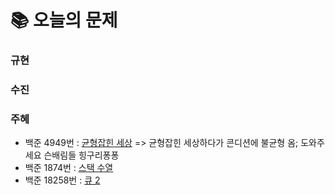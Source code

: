 # 📚 오늘의 문제
### 규현

### 수진

### 주혜
- 백준 4949번 : [균형잡힌 세상](https://www.acmicpc.net/problem/4949) => 균형잡힌 세상하다가 콘디션에 불균형 옴; 도와주세요 슨배림들 힝구리퐁퐁
- 백준 1874번 : [스택 수열](https://www.acmicpc.net/problem/1874)
- 백준 18258번 : [큐 2](https://www.acmicpc.net/problem/18258)
